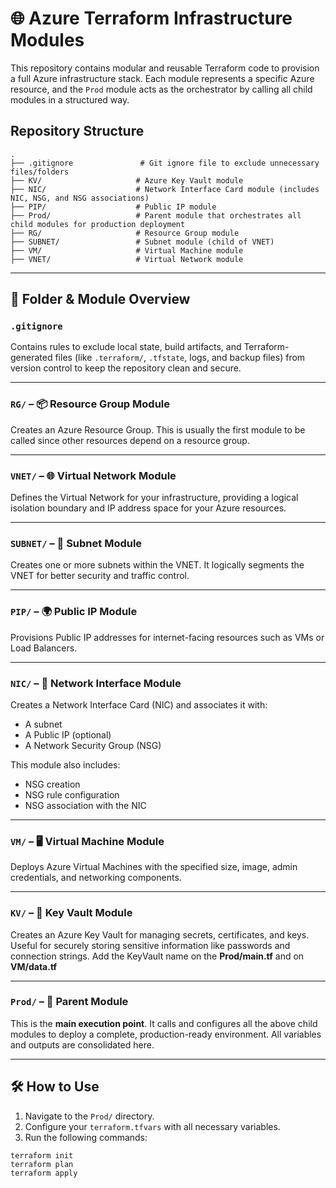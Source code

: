 # 🌐 Azure Terraform Infrastructure Modules

This repository contains modular and reusable Terraform code to provision a full Azure infrastructure stack. Each module represents a specific Azure resource, and the `Prod` module acts as the orchestrator by calling all child modules in a structured way.

## Repository Structure

```plaintext
.
├── .gitignore               # Git ignore file to exclude unnecessary files/folders
├── KV/                     # Azure Key Vault module
├── NIC/                    # Network Interface Card module (includes NIC, NSG, and NSG associations)
├── PIP/                    # Public IP module
├── Prod/                   # Parent module that orchestrates all child modules for production deployment
├── RG/                     # Resource Group module
├── SUBNET/                 # Subnet module (child of VNET)
├── VM/                     # Virtual Machine module
├── VNET/                   # Virtual Network module
```
---

## 📁 Folder & Module Overview

### `.gitignore`
Contains rules to exclude local state, build artifacts, and Terraform-generated files (like `.terraform/`, `.tfstate`, logs, and backup files) from version control to keep the repository clean and secure.

---

### `RG/` – 📦 Resource Group Module
Creates an Azure Resource Group. This is usually the first module to be called since other resources depend on a resource group.

---

### `VNET/` – 🌐 Virtual Network Module
Defines the Virtual Network for your infrastructure, providing a logical isolation boundary and IP address space for your Azure resources.

---

### `SUBNET/` – 🔌 Subnet Module
Creates one or more subnets within the VNET. It logically segments the VNET for better security and traffic control.

---

### `PIP/` – 🌍 Public IP Module
Provisions Public IP addresses for internet-facing resources such as VMs or Load Balancers.

---

### `NIC/` – 🔗 Network Interface Module
Creates a Network Interface Card (NIC) and associates it with:
- A subnet
- A Public IP (optional)
- A Network Security Group (NSG)

This module also includes:
- NSG creation
- NSG rule configuration
- NSG association with the NIC

---

### `VM/` – 🖥️ Virtual Machine Module
Deploys Azure Virtual Machines with the specified size, image, admin credentials, and networking components.

---

### `KV/` – 🔐 Key Vault Module
Creates an Azure Key Vault for managing secrets, certificates, and keys. Useful for securely storing sensitive information like passwords and connection strings. Add the KeyVault name on the **Prod/main.tf** and on **VM/data.tf**

---

### `Prod/` – 🚀 Parent Module
This is the **main execution point**. It calls and configures all the above child modules to deploy a complete, production-ready environment. All variables and outputs are consolidated here.

---

## 🛠️ How to Use

1. Navigate to the `Prod/` directory.
2. Configure your `terraform.tfvars` with all necessary variables.
3. Run the following commands:

```
terraform init
terraform plan
terraform apply
```
